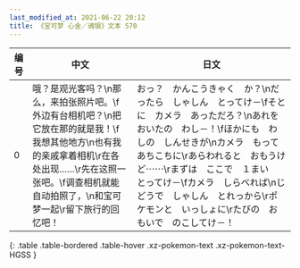 ```yaml
---
last_modified_at: 2021-06-22 20:12
title: 《宝可梦 心金／魂银》文本 570
---
```

| 编号 | 中文 | 日文 |
| ---- | ---- | ---- |
| 0 | 哦？是观光客吗？\n那么，来拍张照片吧。\f外边有台相机吧？\n把它放在那的就是我！\f我想其他地方\n也有我的亲戚拿着相机\r在各处出现……\r先在这照一张吧。\f调查相机就能自动拍照了，\n和宝可梦一起\r留下旅行的回忆吧！ | おっ？　かんこうきゃく　か？\nだったら　しゃしん　とってけ－\fそとに　カメラ　あっただろ？\nあれを　おいたの　わし－！\fほかにも　わしの　しんせきが\nカメラ　もって　あちこちに\rあらわれると　おもうけど⋯⋯\rまずは　ここで　１まい　とってけ－\fカメラ　しらべれば\nじどうで　しゃしん　とれっから\rポケモンと　いっしょに\rたびの　おもいで　のこしてけ－！ |
{: .table .table-bordered .table-hover .xz-pokemon-text .xz-pokemon-text-HGSS }